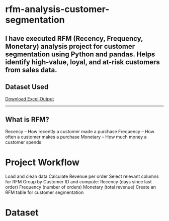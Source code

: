 # rfm-analysis-customer-segmentation
I have executed RFM (Recency, Frequency, Monetary) analysis project for customer segmentation using Python and pandas. Helps identify high-value, loyal, and at-risk customers from sales data.
---

## Dataset Used
[Download Excel Output](sales_data.csv)

---
## What is RFM?
Recency – How recently a customer made a purchase
Frequency – How often a customer makes a purchase
Monetary – How much money a customer spends

# Project Workflow
Load and clean data
Calculate Revenue per order
Select relevant columns for RFM
Group by Customer ID and compute:
Recency (days since last order)
Frequency (number of orders)
Monetary (total revenue)
Create an RFM table for customer segmentation
# Dataset 
